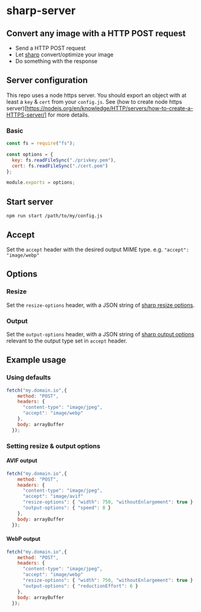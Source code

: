 # sharp-server

## Convert any image with a HTTP POST request
- Send a HTTP POST request
- Let [sharp](https://github.com/lovell/sharp) convert/optimize your image
- Do something with the response

## Server configuration
This repo uses a node https server. You should export an object with at least a `key` & `cert` from your `config.js`.
See (how to create node https server)[https://nodejs.org/en/knowledge/HTTP/servers/how-to-create-a-HTTPS-server/] for more details.

### Basic
```javascript
const fs = require("fs");

const options = {
  key: fs.readFileSync("./privkey.pem"),
  cert: fs.readFileSync("./cert.pem")
};

module.exports = options;
```

## Start server
`npm run start /path/to/my/config.js`

## Accept
Set the `accept` header with the desired output MIME type.
e.g. `"accept": "image/webp"`

## Options

### Resize
Set the `resize-options` header, with a JSON string of [sharp resize options](https://sharp.pixelplumbing.com/api-resize).

### Output
Set the `output-options` header, with a JSON string of [sharp output options](https://sharp.pixelplumbing.com/api-output)
relevant to the output type set in `accept` header. 

## Example usage
### Using defaults
```javascript
fetch("my.domain.io",{
    method: "POST",
    headers: {
      "content-type": "image/jpeg",
      "accept": "image/webp"
    },
    body: arrayBuffer
  });
```
### Setting resize & output options
#### AVIF output
```javascript
fetch("my.domain.io",{
    method: "POST",
    headers: {
      "content-type": "image/jpeg",
      "accept": "image/avif"
      "resize-options": { "width": 750, "withoutEnlargement": true }
      "output-options": { "speed": 8 }
    },
    body: arrayBuffer
  });
```

#### WebP output
```javascript
fetch("my.domain.io",{
    method: "POST",
    headers: {
      "content-type": "image/jpeg",
      "accept": "image/webp"
      "resize-options": { "width": 750, "withoutEnlargement": true }
      "output-options": { "reductionEffort": 6 }
    },
    body: arrayBuffer
  });
```
